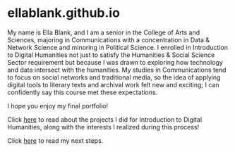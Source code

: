 # ellablank.github.io

My name is Ella Blank, and I am a senior in the College of Arts and Sciences, majoring in Communications with a concentration in Data & Network Science and minoring in Political Science. I enrolled in Introduction to Digital Humanities not just to satisfy the Humanities & Social Science Sector requirement but because I was drawn to exploring how technology and data intersect with the humanities. My studies in Communications tend to focus on social networks and traditional media, so the idea of applying digital tools to literary texts and archival work felt new and exciting; I can confidently say this course met these expectations.

I hope you enjoy my final portfolio!

Click [here](https://github.com/ellablank/ellablank.github.io/blob/0a522ef46147c56d1d3d336f2196614ec4d68bf9/statement.md) to read about the projects I did for Introduction to Digital Humanities, along with the interests I realized during this process!

Click [here](https://github.com/ellablank/ellablank.github.io/blob/c5219d58140f30a726bd996accc0113bb024ab6a/lookingforward.md) to read my next steps.



